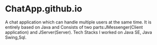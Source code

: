 # ChatApp.github.io

A chat application which can handle multiple users at the same time.
It is entirely based on Java and Consists of two parts:JMessenger(Client application) and JServer(Server).
Tech Stacks I worked on Java SE, Java Swing,Sql.	